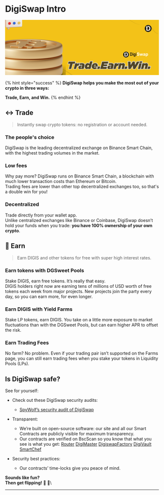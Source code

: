 # DigiSwap Intro

![](<.gitbook/assets/TradeEarnWin.png>)

{% hint style="success" %}
**DigiSwap helps you make the most out of your crypto in three ways:**

**Trade, Earn, and Win.**
{% endhint %}

## ↔️ Trade

> Instantly swap crypto tokens: no registration or account needed.

### The people's choice

DigiSwap is the leading decentralized exchange on Binance Smart Chain, with the highest trading volumes in the market.

### Low fees

Why pay more? DigiSwap runs on Binance Smart Chain, a blockchain with much lower transaction costs than Ethereum or Bitcoin.\
Trading fees are lower than other top decentralized exchanges too, so that's a double win for you!

### Decentralized

Trade directly from your wallet app.\
Unlike centralized exchanges like Binance or Coinbase, DigiSwap doesn’t hold your funds when you trade: **you have 100% ownership of your own crypto**.

## 💸 Earn

> Earn DIGIS and other tokens for free with super high interest rates.

### Earn tokens with DGSweet Pools

Stake DIGIS, earn free tokens. It’s really that easy.\
DIGIS holders right now are earning tens of millions of USD worth of free tokens each week from major projects. New projects join the party every day, so you can earn more, for even longer.

### Earn DIGIS with Yield Farms

Stake LP tokens, earn DIGIS. You take on a little more exposure to market fluctuations than with the DGSweet Pools, but can earn higher APR to offset the risk.

### Earn Trading Fees

No farm? No problem. Even if your trading pair isn’t supported on the Farms page, you can still earn trading fees when you stake your tokens in Liquidity Pools (LPs).

<!-- ## 🎲 Win

> DigiSwap makes making money fun.

### Lottery

**Millions of dollars** regularly go up for grabs on the DigiSwap Lottery.\
Join as many as **11,000 daily players** for your chance to win big!

### NFT Collectibles

Win collectible NFTs for participating in trading competitions and more fun & games.

### Prediction

Win BNB if you can predict whether the BNB price will rise or fall.\
New rounds every 5 minutes!\\ -->

## Is DigiSwap safe?

See for yourself:

* Check out these DigiSwap security audits:
  * [SpyWolf’s security audit of DigiSwap](https://github.com/SpyWolfNetwork/Smart_Contract_Audits/blob/main/March/DigiSwap_0x0Ff81F18bCb9519ac6027c732D196945CA4D2a9A.pdf) 

* Transparent:
  * We’re built on open-source software: our site and all our Smart Contracts are publicly visible for maximum transparency.
  * Our contracts are verified on BscScan so you know that what you see is what you get: [Router](https://bscscan.com/address/0x991fe642F3606CC3cF0f7b7eAA8A8E75587Ab723) [DigiMaster](https://bscscan.com/address/0xa03D26887cfFF070c80c8D2289BAb2e7818e21D5#code) [DigiswapFactory](https://bscscan.com/address/0x98813bD470A3BA8Da3D16488c58374e8dBc2FF22) [DigiVault](https://bscscan.com/address/0x11B8474662E84E595a847a65914E72acBc8C5649#code) [SmartChef](https://bscscan.com/address/0x94F981215d81a3038B68fB27a8f8120648c49002)
* Security best practices:
  * Our contracts’ time-locks give you peace of mind.

**Sounds like fun?**\
**Then get flipping!** 🐰 🥞\\

***
